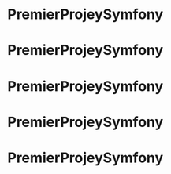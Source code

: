 # PremierProjeySymfony
# PremierProjeySymfony
# PremierProjeySymfony
# PremierProjeySymfony
# PremierProjeySymfony

